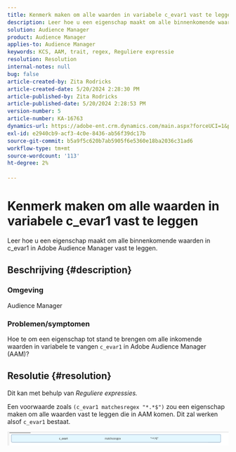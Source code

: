 ```yaml
---
title: Kenmerk maken om alle waarden in variabele c_evar1 vast te leggen
description: Leer hoe u een eigenschap maakt om alle binnenkomende waarden in c_evar1 in Adobe Audience Manager vast te leggen.
solution: Audience Manager
product: Audience Manager
applies-to: Audience Manager
keywords: KCS, AAM, trait, regex, Reguliere expressie
resolution: Resolution
internal-notes: null
bug: false
article-created-by: Zita Rodricks
article-created-date: 5/20/2024 2:28:30 PM
article-published-by: Zita Rodricks
article-published-date: 5/20/2024 2:28:53 PM
version-number: 5
article-number: KA-16763
dynamics-url: https://adobe-ent.crm.dynamics.com/main.aspx?forceUCI=1&pagetype=entityrecord&etn=knowledgearticle&id=f408f736-b516-ef11-9f8a-6045bd006b25
exl-id: e2940cb9-acf3-4c0e-8436-ab56f39dc17b
source-git-commit: b5a9f5c620b7ab5905f6e5360e18ba2036c31ad6
workflow-type: tm+mt
source-wordcount: '113'
ht-degree: 2%

---
```


# Kenmerk maken om alle waarden in variabele c_evar1 vast te leggen


Leer hoe u een eigenschap maakt om alle binnenkomende waarden in c_evar1 in Adobe Audience Manager vast te leggen.

## Beschrijving {#description}


### <b>Omgeving</b>

Audience Manager



### <b>Problemen/symptomen</b>

Hoe te om een eigenschap tot stand te brengen om alle inkomende waarden in variabele te vangen `c_evar1` in Adobe Audience Manager (AAM)?


## Resolutie {#resolution}


Dit kan met behulp van *Reguliere expressies.*

Een voorwaarde zoals `(c_evar1 matchesregex "*.*$")` zou een eigenschap maken om alle waarden vast te leggen die in AAM komen. Dit zal werken alsof `c_evar1` bestaat.



![](assets/1b1452cb-a86b-eb11-a812-00224803aaf7.png)
